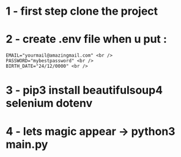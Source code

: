 # 1 - first step clone the project <br />
# 2 - create .env file when u put : <br /> 
    EMAIL="yourmail@amazingmail.com" <br />
    PASSWORD="mybestpassword" <br />
    BIRTH_DATE="24/12/0000" <br />
# 3 - pip3 install beautifulsoup4 selenium dotenv <br />
# 4 - lets magic appear -> python3 main.py <br />
